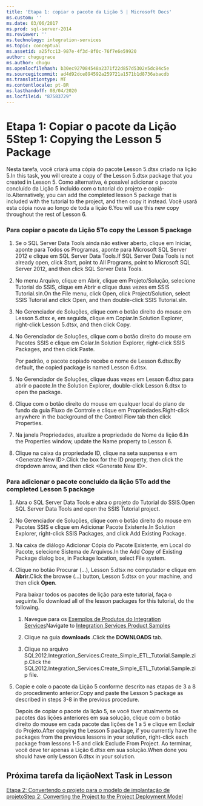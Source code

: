 ```yaml
---
title: 'Etapa 1: copiar o pacote da Lição 5 | Microsoft Docs'
ms.custom: ''
ms.date: 03/06/2017
ms.prod: sql-server-2014
ms.reviewer: ''
ms.technology: integration-services
ms.topic: conceptual
ms.assetid: a25fcc13-987e-4f3d-8f0c-76f7e6e59920
author: chugugrace
ms.author: chugu
ms.openlocfilehash: b30ec927084548a2371f22d857d5302e5dc84c5e
ms.sourcegitcommit: ad4d92dce894592a259721a1571b1d8736abacdb
ms.translationtype: MT
ms.contentlocale: pt-BR
ms.lasthandoff: 08/04/2020
ms.locfileid: "87583729"
---
```

# <a name="step-1-copying-the-lesson-5-package"></a><span data-ttu-id="5a3d4-102">Etapa 1: Copiar o pacote da Lição 5</span><span class="sxs-lookup"><span data-stu-id="5a3d4-102">Step 1: Copying the Lesson 5 Package</span></span>
  <span data-ttu-id="5a3d4-103">Nesta tarefa, você criará uma cópia do pacote Lesson 5.dtsx criado na lição 5.</span><span class="sxs-lookup"><span data-stu-id="5a3d4-103">In this task, you will create a copy of the Lesson 5.dtsx package that you created in Lesson 5.</span></span> <span data-ttu-id="5a3d4-104">Como alternativa, é possível adicionar o pacote concluído da Lição 5 incluído com o tutorial do projeto e copiá-lo.</span><span class="sxs-lookup"><span data-stu-id="5a3d4-104">Alternatively, you can add the completed lesson 5 package that is included with the tutorial to the project, and then copy it instead.</span></span> <span data-ttu-id="5a3d4-105">Você usará esta cópia nova ao longo de toda a lição 6.</span><span class="sxs-lookup"><span data-stu-id="5a3d4-105">You will use this new copy throughout the rest of Lesson 6.</span></span>  
  
### <a name="to-copy-the-lesson-5-package"></a><span data-ttu-id="5a3d4-106">Para copiar o pacote da Lição 5</span><span class="sxs-lookup"><span data-stu-id="5a3d4-106">To copy the Lesson 5 package</span></span>  
  
1.  <span data-ttu-id="5a3d4-107">Se o SQL Server Data Tools ainda não estiver aberto, clique em Iniciar, aponte para Todos os Programas, aponte para Microsoft SQL Server 2012 e clique em SQL Server Data Tools.</span><span class="sxs-lookup"><span data-stu-id="5a3d4-107">If SQL Server Data Tools is not already open, click Start, point to All Programs, point to Microsoft SQL Server 2012, and then click SQL Server Data Tools.</span></span>  
  
2.  <span data-ttu-id="5a3d4-108">No menu Arquivo, clique em Abrir, clique em Projeto/Solução, selecione Tutorial do SSIS, clique em Abrir e clique duas vezes em SSIS Tutorial.sln.</span><span class="sxs-lookup"><span data-stu-id="5a3d4-108">On the File menu, click Open, click Project/Solution, select SSIS Tutorial and click Open, and then double-click SSIS Tutorial.sln.</span></span>  
  
3.  <span data-ttu-id="5a3d4-109">No Gerenciador de Soluções, clique com o botão direito do mouse em Lesson 5.dtsx e, em seguida, clique em Copiar.</span><span class="sxs-lookup"><span data-stu-id="5a3d4-109">In Solution Explorer, right-click Lesson 5.dtsx, and then click Copy.</span></span>  
  
4.  <span data-ttu-id="5a3d4-110">No Gerenciador de Soluções, clique com o botão direito do mouse em Pacotes SSIS e clique em Colar.</span><span class="sxs-lookup"><span data-stu-id="5a3d4-110">In Solution Explorer, right-click SSIS Packages, and then click Paste.</span></span>  
  
     <span data-ttu-id="5a3d4-111">Por padrão, o pacote copiado recebe o nome de Lesson 6.dtsx.</span><span class="sxs-lookup"><span data-stu-id="5a3d4-111">By default, the copied package is named Lesson 6.dtsx.</span></span>  
  
5.  <span data-ttu-id="5a3d4-112">No Gerenciador de Soluções, clique duas vezes em Lesson 6.dtsx para abrir o pacote.</span><span class="sxs-lookup"><span data-stu-id="5a3d4-112">In the Solution Explorer, double-click Lesson 6.dtsx to open the package.</span></span>  
  
6.  <span data-ttu-id="5a3d4-113">Clique com o botão direito do mouse em qualquer local do plano de fundo da guia Fluxo de Controle e clique em Propriedades.</span><span class="sxs-lookup"><span data-stu-id="5a3d4-113">Right-click anywhere in the background of the Control Flow tab then click Properties.</span></span>  
  
7.  <span data-ttu-id="5a3d4-114">Na janela Propriedades, atualize a propriedade de Nome da lição 6.</span><span class="sxs-lookup"><span data-stu-id="5a3d4-114">In the Properties window, update the Name property to Lesson 6.</span></span>  
  
8.  <span data-ttu-id="5a3d4-115">Clique na caixa da propriedade ID, clique na seta suspensa e em \<Generate New ID>.</span><span class="sxs-lookup"><span data-stu-id="5a3d4-115">Click the box for the ID property, then click the dropdown arrow, and then click \<Generate New ID>.</span></span>  
  
### <a name="to-add-the-completed-lesson-5-package"></a><span data-ttu-id="5a3d4-116">Para adicionar o pacote concluído da lição 5</span><span class="sxs-lookup"><span data-stu-id="5a3d4-116">To add the completed Lesson 5 package</span></span>  
  
1.  <span data-ttu-id="5a3d4-117">Abra o SQL Server Data Tools e abra o projeto do Tutorial do SSIS.</span><span class="sxs-lookup"><span data-stu-id="5a3d4-117">Open SQL Server Data Tools and open the SSIS Tutorial project.</span></span>  
  
2.  <span data-ttu-id="5a3d4-118">No Gerenciador de Soluções, clique com o botão direito do mouse em Pacotes SSIS e clique em Adicionar Pacote Existente.</span><span class="sxs-lookup"><span data-stu-id="5a3d4-118">In Solution Explorer, right-click SSIS Packages, and click Add Existing Package.</span></span>  
  
3.  <span data-ttu-id="5a3d4-119">Na caixa de diálogo Adicionar Cópia do Pacote Existente, em Local do Pacote, selecione Sistema de Arquivos.</span><span class="sxs-lookup"><span data-stu-id="5a3d4-119">In the Add Copy of Existing Package dialog box, in Package location, select File system.</span></span>  
  
4.  <span data-ttu-id="5a3d4-120">Clique no botão Procurar (...), Lesson 5.dtsx no computador e clique em **Abrir**.</span><span class="sxs-lookup"><span data-stu-id="5a3d4-120">Click the browse (...) button, Lesson 5.dtsx on your machine, and then click **Open**.</span></span>  
  
     <span data-ttu-id="5a3d4-121">Para baixar todos os pacotes de lição para este tutorial, faça o seguinte.</span><span class="sxs-lookup"><span data-stu-id="5a3d4-121">To download all of the lesson packages for this tutorial, do the following.</span></span>  
  
    1.  <span data-ttu-id="5a3d4-122">Navegue para os [Exemplos de Produtos do Integration Services](https://go.microsoft.com/fwlink/?LinkId=275027)</span><span class="sxs-lookup"><span data-stu-id="5a3d4-122">Navigate to [Integration Services Product Samples](https://go.microsoft.com/fwlink/?LinkId=275027)</span></span>  
  
    2.  <span data-ttu-id="5a3d4-123">Clique na guia **downloads** .</span><span class="sxs-lookup"><span data-stu-id="5a3d4-123">Click the **DOWNLOADS** tab.</span></span>  
  
    3.  <span data-ttu-id="5a3d4-124">Clique no arquivo SQL2012.Integration_Services.Create_Simple_ETL_Tutorial.Sample.zip.</span><span class="sxs-lookup"><span data-stu-id="5a3d4-124">Click the SQL2012.Integration_Services.Create_Simple_ETL_Tutorial.Sample.zip file.</span></span>  
  
5.  <span data-ttu-id="5a3d4-125">Copie e cole o pacote da Lição 5 conforme descrito nas etapas de 3 a 8 do procedimento anterior.</span><span class="sxs-lookup"><span data-stu-id="5a3d4-125">Copy and paste the Lesson 5 package as described in steps 3-8 in the previous procedure.</span></span>  
  
     <span data-ttu-id="5a3d4-126">Depois de copiar o pacote da lição 5, se você tiver atualmente os pacotes das lições anteriores em sua solução, clique com o botão direito do mouse em cada pacote das lições de 1 a 5 e clique em Excluir do Projeto.</span><span class="sxs-lookup"><span data-stu-id="5a3d4-126">After copying the Lesson 5 package, if you currently have the packages from the previous lessons in your solution, right-click each package from lessons 1-5 and click Exclude From Project.</span></span> <span data-ttu-id="5a3d4-127">Ao terminar, você deve ter apenas a Lição 6.dtsx em sua solução.</span><span class="sxs-lookup"><span data-stu-id="5a3d4-127">When done you should have only Lesson 6.dtsx in your solution.</span></span>  
  
## <a name="next-task-in-lesson"></a><span data-ttu-id="5a3d4-128">Próxima tarefa da lição</span><span class="sxs-lookup"><span data-stu-id="5a3d4-128">Next Task in Lesson</span></span>  
 [<span data-ttu-id="5a3d4-129">Etapa 2: Convertendo o projeto para o modelo de implantação de projeto</span><span class="sxs-lookup"><span data-stu-id="5a3d4-129">Step 2: Converting the Project to the Project Deployment Model</span></span>](lesson-6-2-converting-the-project-to-the-project-deployment-model.md)  
  
  
